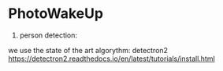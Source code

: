 # PhotoWakeUp

1) person detection:

we use the state of the art algorythm: detectron2
https://detectron2.readthedocs.io/en/latest/tutorials/install.html  
